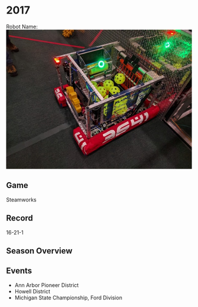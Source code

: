 # 2017

Robot Name:
![alt text](Media/2017_Robot.png)

## Game

Steamworks

## Record

16-21-1

## Season Overview

## Events

- Ann Arbor Pioneer District
- Howell District
- Michigan State Championship, Ford Division
